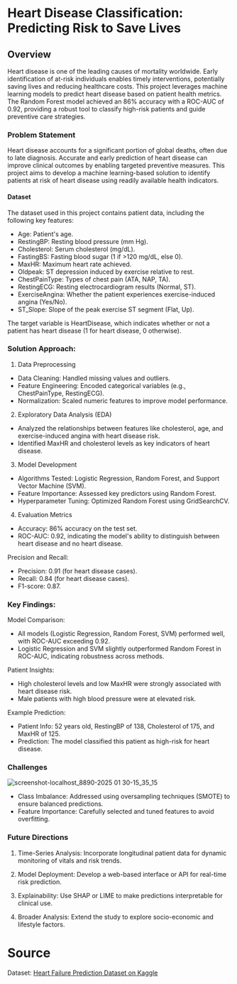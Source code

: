 # Heart Disease Classification: Predicting Risk to Save Lives

## Overview

Heart disease is one of the leading causes of mortality worldwide. Early identification of at-risk individuals enables timely interventions, potentially saving lives and reducing healthcare costs. This project leverages machine learning models to predict heart disease based on patient health metrics. The Random Forest model achieved an 86% accuracy with a ROC-AUC of 0.92, providing a robust tool to classify high-risk patients and guide preventive care strategies.

### Problem Statement

Heart disease accounts for a significant portion of global deaths, often due to late diagnosis. Accurate and early prediction of heart disease can improve clinical outcomes by enabling targeted preventive measures. This project aims to develop a machine learning-based solution to identify patients at risk of heart disease using readily available health indicators.

#### Dataset

The dataset used in this project contains patient data, including the following key features:

- Age: Patient's age.
- RestingBP: Resting blood pressure (mm Hg).
- Cholesterol: Serum cholesterol (mg/dL).
- FastingBS: Fasting blood sugar (1 if >120 mg/dL, else 0).
- MaxHR: Maximum heart rate achieved.
- Oldpeak: ST depression induced by exercise relative to rest.
- ChestPainType: Types of chest pain (ATA, NAP, TA).
- RestingECG: Resting electrocardiogram results (Normal, ST).
- ExerciseAngina: Whether the patient experiences exercise-induced angina (Yes/No).
- ST_Slope: Slope of the peak exercise ST segment (Flat, Up).

The target variable is HeartDisease, which indicates whether or not a patient has heart disease (1 for heart disease, 0 otherwise).

### Solution Approach:

1. Data Preprocessing
- Data Cleaning: Handled missing values and outliers.
- Feature Engineering: Encoded categorical variables (e.g., ChestPainType, RestingECG).
- Normalization: Scaled numeric features to improve model performance.

2. Exploratory Data Analysis (EDA)
- Analyzed the relationships between features like cholesterol, age, and exercise-induced angina with heart disease risk.
- Identified MaxHR and cholesterol levels as key indicators of heart disease.

3. Model Development
- Algorithms Tested: Logistic Regression, Random Forest, and Support Vector Machine (SVM).
- Feature Importance: Assessed key predictors using Random Forest.
- Hyperparameter Tuning: Optimized Random Forest using GridSearchCV.

4. Evaluation Metrics
- Accuracy: 86% accuracy on the test set.
- ROC-AUC: 0.92, indicating the model's ability to distinguish between heart disease and no heart disease.

Precision and Recall:
- Precision: 0.91 (for heart disease cases).
- Recall: 0.84 (for heart disease cases).
- F1-score: 0.87.

### Key Findings:

Model Comparison:
- All models (Logistic Regression, Random Forest, SVM) performed well, with ROC-AUC exceeding 0.92.
- Logistic Regression and SVM slightly outperformed Random Forest in ROC-AUC, indicating robustness across methods.

Patient Insights:
- High cholesterol levels and low MaxHR were strongly associated with heart disease risk.
- Male patients with high blood pressure were at elevated risk.

Example Prediction:
- Patient Info: 52 years old, RestingBP of 138, Cholesterol of 175, and MaxHR of 125.
- Prediction: The model classified this patient as high-risk for heart disease.

### Challenges

![screenshot-localhost_8890-2025 01 30-15_35_15](https://github.com/user-attachments/assets/67302e76-1537-422a-9a70-91cee9984a2b)

- Class Imbalance: Addressed using oversampling techniques (SMOTE) to ensure balanced predictions.
- Feature Importance: Carefully selected and tuned features to avoid overfitting.

### Future Directions

1. Time-Series Analysis: Incorporate longitudinal patient data for dynamic monitoring of vitals and risk trends.

2. Model Deployment: Develop a web-based interface or API for real-time risk prediction.

3. Explainability: Use SHAP or LIME to make predictions interpretable for clinical use.

4. Broader Analysis: Extend the study to explore socio-economic and lifestyle factors.

# Source

Dataset: [Heart Failure Prediction Dataset on Kaggle](https://www.kaggle.com/datasets/fedesoriano/heart-failure-prediction)

